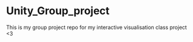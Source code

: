 # Unity_Group_project
This is my group project repo for my interactive visualisation class project <3
